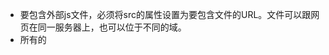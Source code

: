 * 要包含外部js文件，必须将src的属性设置为要包含文件的URL。文件可以跟网页在同一服务器上，也可以位于不同的域。
* 所有的<script>元素会依照他们在网页中出现的次序被解释。在不使用defer和async属性的情况下，包含在<script>元素的代码必须严格按照次序解释。
* 对不推迟执行的脚本，浏览器必须解释完位于<script>元素中的代码，然后才能继续渲染页面的剩余部份。为此，通常应该把<script>元素放到页面末尾，介于主内容之后及</body>标签之前。
* 可以使用defer属性把脚本推迟到文档渲染完毕之后在执行。推迟的脚本原则上按照他们被列出的次序执行。
* 可以使用async属性表示脚本不需要等待其他脚本，同时也不阻塞文档渲染吧，即异步加载。异步脚本不能保证按照他们在页面中出现的次序执行。
* 通过使用<noscript>元素，可以指定在浏览器不支持脚本时显示的内容。如果浏览器支持并启用脚本，则<noscript>元素中的任何内容都不会被渲染。